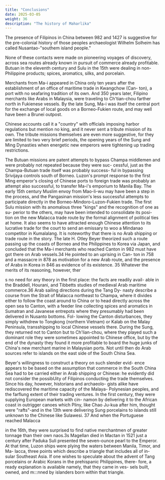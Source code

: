 ```yaml
---
title: "Conclusions"
date: 2025-03-05
weight: 36
description: "The history of Maharlika"
---
```



The presence of Filipinos in China between 982 and 1427 is suggestive for the pre-colonial history of those peoples archaeologist Wilhelm Solheim has called Nusantao-"southem island people." 

None of these contacts were made on pioneering voyages of discovery, across sea routes already known in pursuit of commerce already profitable. Butuan in the eleventh century and Sulu in the 15th were dealing in non-Philippine products; spices, aromatics, silks, and porcelain. 

Merchants from Ma-i appeared in China only ten years after the establishment of an office of maritime trade in Kwangchow (Can-
ton), a port with no seafaring tradition of its own. And 350 years
later, Filipino merchants like Arabs in Malaysia, were traveling to
Ch'tian-chou farther north in Fukienese vessels. By the late Sung,
Ma-i was itself the central port for the exchange of local goods on
a Borneo-Fukien route, and may well have been a Brunei outpost.

Chinese accounts call it a "country" with officials imposing harbor
regulations but mention no king, and it never sent a tribute mission
of its own. The tribute missions themselves are even more suggestive,
for they are limited to two very brief periods, the opening years of
the Sung and Ming Dynasties when energetic new emperors were
tightening up trading restrictions.

The Butuan missions are patent attempts to bypass Champa
middlemen and were probably not repeated because they were suc-
cessful, just as the Champa-Butuan trade itself was probably success-
ful in bypassing Srivijaya controls south of Borneo. Luzon's prompt
response to the first Ming emperor's closing of Chinese ports to
foreign trade was probably an attempt also successful, to transfer
Ma-i's emporium to Manila Bay. The early 15th century Muslim
envoy from Mao-li-wu may have been a step in the process, and the
Pangasinan mission's less successful attempts to participate directly
in the Borneo-Mindoro-Luzon-Fukien trade. The first Sulu mission
with its anomalous three "kings" and the recognition of one as su-
perior to the others, may have been intended to consolidate its posi-
tion on the new Malacca trade route by the formal alignment of
political ties at home. It also seems to have attracted enough Chinese
attention to its lucrative trade for the court to send an emissary to
woo a Mindanao competitor in Kumalalang.
It is noteworthy that there is no Arab shipping or trade route
in the story. The late H. Otley Beyer theorized such a route passing
up the coasts of Borneo and the Philippines to Korea via Japan, and
concluded that the Ma-i merchants who reached Canton in 982 must
have got there on Arab vessels.34 He pointed to an uprising in Can-
ton in 758 and a massacre in 878 as motivation for a new Arab
route, and the presence of Arabs in Korea in 846 as evidence of its
existence. 35 Whatever the merits of its reasoning, however, ther

s no need for any theory in the first place: the facts are readily avail-
able in the Braddell, Hourani, and Tibbetts studies of medieval Arab
maritime commerce.36 Arab sailing directions during the Tang Dy-
nasty describe a course from the Strait of Malacca northeast to
Champa, where it divides either to follow the coast around to China
or to head directly across the open sea to Canton, with a feeder line
collecting spices and aromatics in Sumatran and Javanese entrepots
where they presumably had been delivered in Nusanto bottoms. Fol-
lowing the Canton disturbances, they simply withdrew to Tongkong
(northern Vietnam) or Kalab on the Malay Peninsula, transshipping
to local Chinese vessels there. During the Sung, they returned not
to Canton but to Ch'lian-chou, where they played such a dominant
role they were sometimes appointed to Chinese office, but by the
end of the dynasty they found it more profitable to board the huge
junks of China's new merchant marine in Malaysian ports. Not until
then do Arab sources refer to islands on the east side of the South
China Sea.

Beyer's willingness to construct a theory on such slender evid-
ence appears to be based on the assumption that commerce in the
South China Sea had to be carried either in Arab shipping or Chinese:
he evidently did not consider the possibUity of Filipinos conducting
the trade themselves. Since his day, however, historians and archaeolo-
gists alike have rediscovered the maritime capacity of the Malaya-
Polynesian peoples, and the farflung extent of their trading ventures.
In the first century, they were supplying European markets with cin-
namon by delivering it to the African coast in outrigger canoes which
Pliny, like Chao Ju-kua after him, thought were "rafts"-and in the
13th were delivering Sung porcelains to islands still unknown to the
Chinese like Sulawesi. 37 And when the Portuguese reached Malacca

in the 16th, they were surprised to find native merchantmen of greater
tonnage than their own naos.3s
Magellan died in Mactan in 1521 just a century after Paduka
Suli presented the seven-ounce pearl to the Emperor. At that time,
Luzon ships were plying the waters between Manila, Timor, and Ma-
lacca, three points which describe a triangle that includes all of in-
sular Southeast Asia. If one wishes to speculate about the advent of
Tang porcelains or Arabic Korans in the prehispanic Philippines, there-
fore, a ready explanation is available namely, that they came in ves-
sels built, owned, and m:::nned by islanders born within that triangle.

